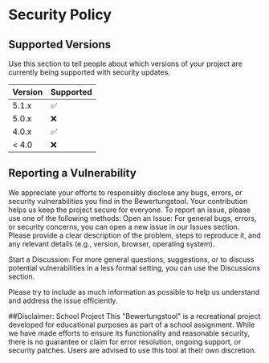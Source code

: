 # Security Policy

## Supported Versions

Use this section to tell people about which versions of your project are
currently being supported with security updates.

| Version | Supported          |
| ------- | ------------------ |
| 5.1.x   | :white_check_mark: |
| 5.0.x   | :x:                |
| 4.0.x   | :white_check_mark: |
| < 4.0   | :x:                |

## Reporting a Vulnerability

We appreciate your efforts to responsibly disclose any bugs, errors, or security vulnerabilities you find in the Bewertungstool. Your contribution helps us keep the project secure for everyone.
To report an issue, please use one of the following methods:
Open an Issue:
  For general bugs, errors, or security concerns, you can open a new issue in our Issues section. Please provide a clear description of the problem, steps to reproduce it, and any relevant details (e.g., version, browser, operating system).

Start a Discussion: 
  For more general questions, suggestions, or to discuss potential vulnerabilities in a less formal setting, you can use the Discussions section.
  
Please try to include as much information as possible to help us understand and address the issue efficiently.

##Disclaimer: School Project
This "Bewertungstool" is a recreational project developed for educational purposes as part of a school assignment. While we have made efforts to ensure its functionality and reasonable security, there is no guarantee or claim for error resolution, ongoing support, or security patches. Users are advised to use this tool at their own discretion.
